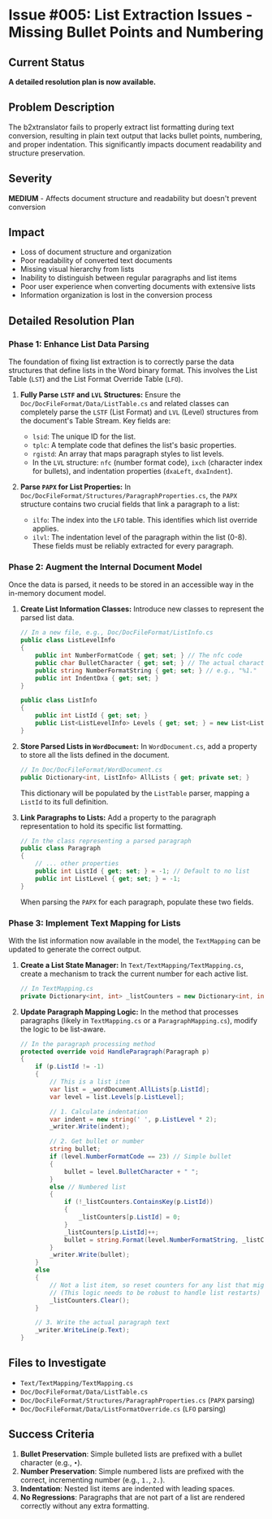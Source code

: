# Issue #005: List Extraction Issues - Missing Bullet Points and Numbering

## Current Status
**A detailed resolution plan is now available.**

## Problem Description
The b2xtranslator fails to properly extract list formatting during text conversion, resulting in plain text output that lacks bullet points, numbering, and proper indentation. This significantly impacts document readability and structure preservation.

## Severity
**MEDIUM** - Affects document structure and readability but doesn't prevent conversion

## Impact
- Loss of document structure and organization
- Poor readability of converted text documents
- Missing visual hierarchy from lists
- Inability to distinguish between regular paragraphs and list items
- Poor user experience when converting documents with extensive lists
- Information organization is lost in the conversion process

## Detailed Resolution Plan

### Phase 1: Enhance List Data Parsing

The foundation of fixing list extraction is to correctly parse the data structures that define lists in the Word binary format. This involves the List Table (`LST`) and the List Format Override Table (`LFO`).

1.  **Fully Parse `LSTF` and `LVL` Structures:**
    Ensure the `Doc/DocFileFormat/Data/ListTable.cs` and related classes can completely parse the `LSTF` (List Format) and `LVL` (Level) structures from the document's Table Stream. Key fields are:
    - `lsid`: The unique ID for the list.
    - `tplc`: A template code that defines the list's basic properties.
    - `rgistd`: An array that maps paragraph styles to list levels.
    - In the `LVL` structure: `nfc` (number format code), `ixch` (character index for bullets), and indentation properties (`dxaLeft`, `dxaIndent`).

2.  **Parse `PAPX` for List Properties:**
    In `Doc/DocFileFormat/Structures/ParagraphProperties.cs`, the `PAPX` structure contains two crucial fields that link a paragraph to a list:
    - `ilfo`: The index into the `LFO` table. This identifies which list override applies.
    - `ilvl`: The indentation level of the paragraph within the list (0-8).
    These fields must be reliably extracted for every paragraph.

### Phase 2: Augment the Internal Document Model

Once the data is parsed, it needs to be stored in an accessible way in the in-memory document model.

1.  **Create List Information Classes:**
    Introduce new classes to represent the parsed list data.

    ```csharp
    // In a new file, e.g., Doc/DocFileFormat/ListInfo.cs
    public class ListLevelInfo
    {
        public int NumberFormatCode { get; set; } // The nfc code
        public char BulletCharacter { get; set; } // The actual character to use
        public string NumberFormatString { get; set; } // e.g., "%1."
        public int IndentDxa { get; set; }
    }

    public class ListInfo
    {
        public int ListId { get; set; }
        public List<ListLevelInfo> Levels { get; set; } = new List<ListLevelInfo>();
    }
    ```

2.  **Store Parsed Lists in `WordDocument`:**
    In `WordDocument.cs`, add a property to store all the lists defined in the document.

    ```csharp
    // In Doc/DocFileFormat/WordDocument.cs
    public Dictionary<int, ListInfo> AllLists { get; private set; }
    ```
    This dictionary will be populated by the `ListTable` parser, mapping a `ListId` to its full definition.

3.  **Link Paragraphs to Lists:**
    Add a property to the paragraph representation to hold its specific list formatting.

    ```csharp
    // In the class representing a parsed paragraph
    public class Paragraph
    {
        // ... other properties
        public int ListId { get; set; } = -1; // Default to no list
        public int ListLevel { get; set; } = -1;
    }
    ```
    When parsing the `PAPX` for each paragraph, populate these two fields.

### Phase 3: Implement Text Mapping for Lists

With the list information now available in the model, the `TextMapping` can be updated to generate the correct output.

1.  **Create a List State Manager:**
    In `Text/TextMapping/TextMapping.cs`, create a mechanism to track the current number for each active list.

    ```csharp
    // In TextMapping.cs
    private Dictionary<int, int> _listCounters = new Dictionary<int, int>();
    ```

2.  **Update Paragraph Mapping Logic:**
    In the method that processes paragraphs (likely in `TextMapping.cs` or a `ParagraphMapping.cs`), modify the logic to be list-aware.

    ```csharp
    // In the paragraph processing method
    protected override void HandleParagraph(Paragraph p)
    {
        if (p.ListId != -1)
        {
            // This is a list item
            var list = _wordDocument.AllLists[p.ListId];
            var level = list.Levels[p.ListLevel];

            // 1. Calculate indentation
            var indent = new string(' ', p.ListLevel * 2);
            _writer.Write(indent);

            // 2. Get bullet or number
            string bullet;
            if (level.NumberFormatCode == 23) // Simple bullet
            {
                bullet = level.BulletCharacter + " ";
            }
            else // Numbered list
            {
                if (!_listCounters.ContainsKey(p.ListId))
                {
                    _listCounters[p.ListId] = 0;
                }
                _listCounters[p.ListId]++;
                bullet = string.Format(level.NumberFormatString, _listCounters[p.ListId]) + " ";
            }
            _writer.Write(bullet);
        }
        else
        {
            // Not a list item, so reset counters for any list that might have just ended.
            // (This logic needs to be robust to handle list restarts)
            _listCounters.Clear(); 
        }

        // 3. Write the actual paragraph text
        _writer.WriteLine(p.Text);
    }
    ```

## Files to Investigate
- `Text/TextMapping/TextMapping.cs`
- `Doc/DocFileFormat/Data/ListTable.cs`
- `Doc/DocFileFormat/Structures/ParagraphProperties.cs` (`PAPX` parsing)
- `Doc/DocFileFormat/Data/ListFormatOverride.cs` (`LFO` parsing)

## Success Criteria
1. **Bullet Preservation**: Simple bulleted lists are prefixed with a bullet character (e.g., `•`).
2. **Number Preservation**: Simple numbered lists are prefixed with the correct, incrementing number (e.g., `1.`, `2.`).
3. **Indentation**: Nested list items are indented with leading spaces.
4. **No Regressions**: Paragraphs that are not part of a list are rendered correctly without any extra formatting.
